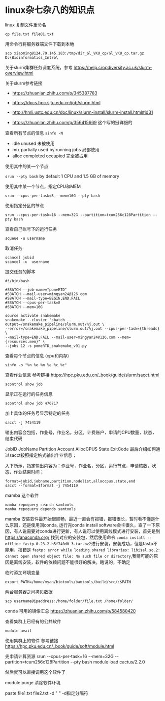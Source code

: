 # linux杂七杂八的知识点

linux 复制文件重命名

```
cp file.txt file01.txt
```

用命令行将服务器端文件下载到本地

```
scp xiaoming@124.70.145.183:/tmp/dir_Gl_VKU_cp/Gl_VKU_cp.tar.gz D:\Bioinformatics_Intro\
```


关于slurm集群任务调度系统，参考 https://help.cropdiversity.ac.uk/slurm-overview.html

关于slurm参考链接 

- https://zhuanlan.zhihu.com/p/345387783

- https://docs.hpc.sjtu.edu.cn/job/slurm.html

- http://hmli.ustc.edu.cn/doc/linux/slurm-install/slurm-install.html#id31

- https://zhuanlan.zhihu.com/p/356415669 这个写的挺详细的

查看所有节点的信息 `sinfo -N`

- idle unused 未被使用
- mix partially used by running jobs 局部使用
- alloc completed occupied 完全被占用

使用其中的某一个节点

`srun --pty bash` by default 1 CPU and 1.5 GB of memory

使用其中某一个节点，指定CPU和MEM

```
srun --cpus-per-task=8 --mem=16G --pty bash
```

使用指定分区的节点

```
srun --cpus-per-task=16 --mem=32G --partition=tcum256c128Partition --pty bash
```

查看自己账号下的运行任务

```
squeue -u username
```

取消任务

```
scancel jobid
scancel -u  username
```

提交任务的脚本

```
#!/bin/bash

#SBATCH --job-name="pomeRTD"
#SBATCH --mail-user=mingyan24@126.com
#SBATCH --mail-type=BEGIN,END,FAIL
#SBATCH --cpus-per-task=8
#SBATCH --mem=16G

source activate snakemake
snakemake --cluster "sbatch --output=/snakemake_pipeline/slurm.out/%j.out \
--error=/snakemake_pipeline/slurm.out/%j.out --cpus-per-task={threads} \
--mail-type=END,FAIL --mail-user=mingyan24@126.com --mem={resources.mem}" \
--jobs 12 -s pomeRTD_snakemake_v01.py

```

查看每个节点的信息 (cpu和内存)

```
sinfo -o "%n %e %m %a %c %c"
```

查看作业信息 参考链接 https://hpc.pku.edu.cn/_book/guide/slurm/sacct.html

```
scontrol show job
```

显示正在运行的任务信息

```
scontrol show job 476717
```
加上具体的任务号显示特定的任务

```
sacct -j 7454119
```
输出内容会包括，作业号，作业名，分区，计费账户，申请的CPU数量，状态，结束代码

JobID    JobName  Partition    Account  AllocCPUS      State ExitCode
最后介绍如何通过sacct按照指定格式输出作业信息；

入下所示，指定输出内容为：作业号，作业名，分区，运行节点，申请核数，状态，作业结束时间；
```
format=jobid,jobname,partition,nodelist,alloccpus,state,end
sacct --format=$format -j 7454119
```

mamba 这个软件

```
mamba repoquery search samtools
mamba repoquery depends samtools
```

mamba 安装软件最开始很顺畅，最近一直会有报错，报错很长，暂时看不懂是什么原因，还是使用回conda, 运行完conda install software会卡很久，查了一下原因，有人说需要对conda进行更新，有人说可以使用离线模式进行安装，首先是到 https://anaconda.org/ 找到对应的安装包，然后使用命令 `conda install --offline fastp-0.23.2-h5f740d0_3.tar.bz2`进行安装，安装成功，但是fastp不能用，报错是 `fastp: error while loading shared libraries: libisal.so.2: cannot open shared object file: No such file or directory`,我猜可能的原因是离线安装，软件的依赖问题不能很好的解决，瞎说的，不确定

临时添加环境变量

```
export PATH=/home/myan/biotools/bamtools/build/src/:$PATH
```

两台服务器之间拷贝数据

```
scp username@ipaddress:/home/folder/file.txt /home/folder/
```

conda 可用的镜像汇总 https://zhuanlan.zhihu.com/p/584580420


查看集群上已经有的公共软件 

```
module avail
```

使用集群上的软件 参考链接 https://hpc.pku.edu.cn/_book/guide/soft/module.html

先申请计算资源 srun --cpus-per-task=16 --mem=32G --partition=tcum256c128Partition --pty bash
module load cactus/2.2.0

然后就可以直接调用这个软件了

module purge 清除软件环境

paste file1.txt file2.txt -d " " -d指定分隔符
